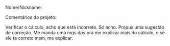 Nome/Nickname:

Comentários do projeto:

Verificar o cálculo, acho que está incorreto. Só acho. Propus uma sugestão de correção. Me manda uma mgs dps pra me explicar mais do cálculo, e se ele ta correto msm, me explicar.